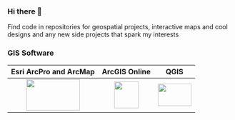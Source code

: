 ### Hi there 👋

Find code in repositories for geospatial projects, interactive maps and cool designs and any new side projects that spark my interests



### GIS Software

Esri ArcPro and ArcMap     |  ArcGIS Online            | QGIS 
:-------------------------:|:-------------------------:|:-------------------------:
<img src="https://i2.wp.com/acolita.com/wp-content/uploads/2018/05/ArcMap-ArcGIS-Pro.jpg?fit=858%2C492&ssl=1" width="120" height="70"> | <img src="http://www.chrisbessert.org/technology/technology_files/arcgis_online_logo.jpg" width="55" height="60">| <img src="https://www.osgeo.org/wp-content/uploads/QGIS-Logo.png" width="75" height="50">

<!--

Esri ArcPro and ArcMap     |  QGIS
:-------------------------:|:-------------------------:
<img src="https://www.esri.com/content/dam/esrisites/en-us/common/icons/product-logos/ArcGIS-Pro.png" width="50" height="30"> 
| <img src="https://github.com/sahoyosso/SaHoyosMSA/blob/main/images/maps/Sarah_day1points2020.png" width="350" height="300">




**sahoyosso/sahoyosso** is a ✨ _special_ ✨ repository because its `README.md` (this file) appears on your GitHub profile.

Solarized dark             |  Solarized Ocean
:-------------------------:|:-------------------------:
![](https://...Dark.png)  |  ![](https://...Ocean.png)

Here are some ideas to get you started:

- 🔭 I’m currently working on ...
- 🌱 I’m currently learning :octocat:
- 👯 I’m looking to collaborate on ...
- 🤔 I’m looking for help with ...
- 💬 Ask me about ...
- 📫 How to reach me: ...
- 😄 Pronouns: ...
- ⚡ Fun fact: ...
:globe_with_meridians:
- :round_pushpin:

:earth_africa: :earth_asia: :earth_americas: 
-->
